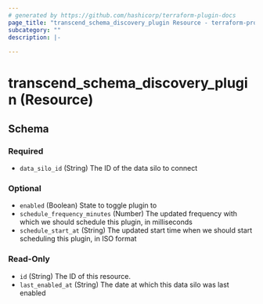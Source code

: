 ```yaml
---
# generated by https://github.com/hashicorp/terraform-plugin-docs
page_title: "transcend_schema_discovery_plugin Resource - terraform-provider-transcend"
subcategory: ""
description: |-
  
---
```


# transcend_schema_discovery_plugin (Resource)





<!-- schema generated by tfplugindocs -->
## Schema

### Required

- `data_silo_id` (String) The ID of the data silo to connect

### Optional

- `enabled` (Boolean) State to toggle plugin to
- `schedule_frequency_minutes` (Number) The updated frequency with which we should schedule this plugin, in milliseconds
- `schedule_start_at` (String) The updated start time when we should start scheduling this plugin, in ISO format

### Read-Only

- `id` (String) The ID of this resource.
- `last_enabled_at` (String) The date at which this data silo was last enabled


